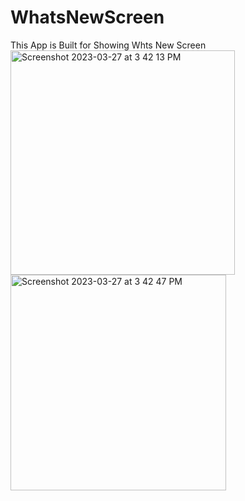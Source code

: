 # WhatsNewScreen
This App is Built for Showing Whts New Screen
<img width="359" alt="Screenshot 2023-03-27 at 3 42 13 PM" src="https://user-images.githubusercontent.com/49603650/227913565-e9f5ccd7-2cbd-4e5e-a6b7-b94cda4eea0a.png">
<img width="345" alt="Screenshot 2023-03-27 at 3 42 47 PM" src="https://user-images.githubusercontent.com/49603650/227913583-ef41efa1-c878-4ac0-ad5d-843f234833e7.png">
